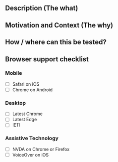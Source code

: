 <!-- Thanks for contributing to Sky Toolkit!

Please refer to the [Design Contribution Guidelines](https://github.com/sky-uk/toolkit/blob/develop/CONTRIBUTING.md#design-contributions) for more information about how to get involved

-->

## Description (The what)
<!-- We :heart: screenshots -->

## Motivation and Context (The why)

## How / where can this be tested?
<!-- Why not fireup a [Codepen](https://codepen.io/)? -->

## Browser support checklist
<!-- Use the latest version of each browser, OS and/or software -->

### Mobile
- [ ] Safari on iOS
- [ ] Chrome on Android

### Desktop
- [ ] Latest Chrome
- [ ] Latest Edge
- [ ] IE11

### Assistive Technology
- [ ] NVDA on Chrome or Firefox
- [ ] VoiceOver on iOS
